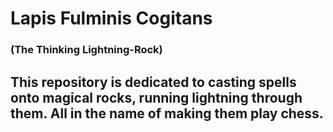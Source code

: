 # Lapis Fulminis Cogitans
### (The Thinking Lightning-Rock)

## This repository is dedicated to casting spells onto magical rocks, running lightning through them. All in the name of making them play chess.

